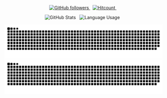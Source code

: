 <p align="center">
  <a href="https://github.com/wxingda?tab=followers">
  <img alt="GitHub followers" src="https://img.shields.io/github/followers/wxingda?label=GitHub%20Followers&style=social"> 
  </a> &nbsp
  <a href="https://github.com/wxingda">
  <img alt="Hitcount" src="https://hits.seeyoufarm.com/api/count/incr/badge.svg?url=https%3A%2F%2Fgithub.com%2Fwxingda%2Fwxingda&count_bg=%2300AEFF&title_bg=%23000000&icon=&icon_color=%23E7E7E7&title=Profile%20Views&#58;&edge_flat=false">
  </a> &nbsp
</p>
<p align="center">
  <img alt="GitHub Stats" src="https://github-readme-stats-git-masterrstaa-rickstaa.vercel.app/api?username=wxingda&count_private=true&theme=chartreuse-dark&show_icons=true&hide_border=true&hide_title=true&hide_rank=true"> &nbsp
  <img alt="Language Usage" src="https://github-readme-stats-git-masterrstaa-rickstaa.vercel.app/api/top-langs/?username=wxingda&count_private=true&theme=chartreuse-dark&hide_border=true&layout=compact&langs_count=10"> &nbsp
</p>
<a href="https://github.com/wxingda#gh-light-mode-only" align="center">
  <img alt="GitHub Snake Light" src="https://github.com/wxingda/wxingda/raw/snake/github-contribution-grid-snake.svg#gh-light-mode-only" />
</a>

<a href="https://github.com/wxingda#gh-dark-mode-only" align="center">
  <img alt="GitHub Snake Dark" src="https://github.com/wxingda/wxingda/raw/snake/github-contribution-grid-snake-dark.svg#gh-dark-mode-only" />
</a>
